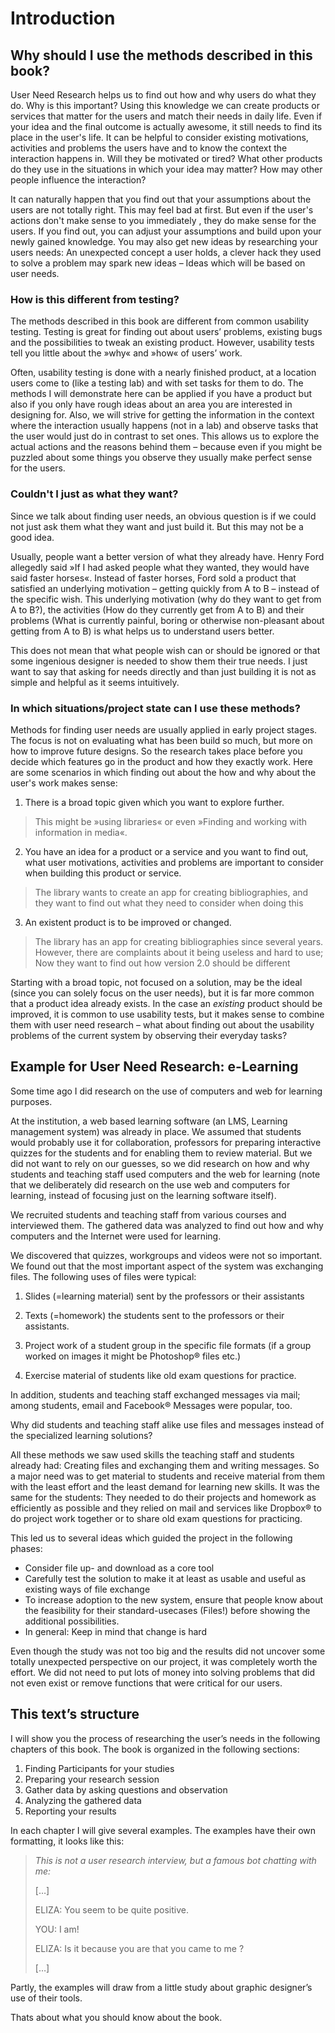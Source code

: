 # Introduction

<!-- what do you want to find our may be incorported somewhere here -->

## Why should I use the methods described in this book?

User Need Research helps us to find out how and why users do what they do. Why is this important? Using this knowledge we can create products or services that matter for the users and match their needs in daily life.  Even if your idea and the final outcome is actually awesome, it still needs to find its place in the user's life. It can be helpful to consider existing motivations, activities and problems the users have and to know the context the interaction happens in. Will they be motivated or tired? What other products do they use in the situations in which your idea may matter? How may other people influence the interaction? 

It can naturally happen that you find out that your assumptions about the users are not totally right. This may feel bad at first. But even if the user's actions don't make sense to you immediately , they do make sense for the users. If you find out, you can adjust your assumptions and build upon your newly gained knowledge. You may also get new ideas by researching your users needs: An unexpected concept a user holds, a clever hack they used to solve a problem may spark new ideas – Ideas which will be based on user needs. 

### How is this different from testing?

The methods described in this book are different from common usability testing. Testing is great for finding out about users’ problems, existing bugs and the possibilities to tweak an existing product. However, usability tests tell you little about the »why« and »how« of users’ work.

Often, usability testing is done with a nearly finished product, at a location users come to (like a testing lab) and with set tasks for them to do. The methods I will demonstrate here can be applied if you have a product but also if you only have rough ideas about an area you are interested in designing for. Also, we will strive for getting the information in the context where the interaction usually happens (not in a lab) and observe tasks that the user would just do in contrast to set ones. This allows us to explore the actual actions and the reasons behind them –  because even if you might be puzzled about some things you observe they usually make perfect sense for the users.

### Couldn't I just as what they want?

Since we talk about finding user needs, an obvious question is if we could not just ask them what they want and just build it. But this may not be a good idea. 

Usually, people want a better version of what they already have.  Henry Ford allegedly said »If I had asked people what they wanted, they would have said faster horses«. Instead of faster horses, Ford sold a product that satisfied an underlying motivation – getting quickly from A to B – instead of the specific wish. This underlying motivation (why do they want to get from A to B?), the activities (How do they currently get from A to B) and their problems (What is currently painful, boring or otherwise non-pleasant about getting from A to B) is what helps us to understand users better. 

This does not mean that what people wish can or should be ignored or that some ingenious designer is needed to show them their true needs. I just want to say that asking for needs directly and than just building it is not as simple and helpful as it seems intuitively.

### In which situations/project state can I use these methods?

Methods for finding user needs are usually applied in early project stages. The focus is not on evaluating what has been build so much, but more on how to improve future designs. So the research takes place before you decide which features go in the product and how they exactly work. Here are some scenarios in which finding out about the how and why about the user's work makes sense:

1. There is a broad topic given which you want to explore further.

> This might be »using libraries« or even »Finding and working with information in media«.

2. You have an idea for a product or a service and you want to find out, what user motivations, activities and problems are important to consider when building this product or service.

> The library wants to create an app for creating bibliographies, and 
> they want to find out what they need to consider when doing this

3. An existent product is to be improved or changed.

> The library has an app for creating bibliographies since several years. 
> However, there are complaints about it being useless and hard to use; 
> Now they want to find out how version 2.0 should be different

Starting with a broad topic, not focused on a solution, may be the ideal (since you can solely focus on the user needs), but it is far more common that a product idea already exists. In the case an *existing* product should be improved, it is common to use usability tests, but it makes sense to combine them with user need research – what about finding out about the usability problems of the current system by observing their everyday tasks?


## Example for User Need Research: e-Learning

Some time ago I did research on the use of computers and web for learning purposes.

At the institution, a web based learning software (an LMS, Learning management system)
was already in place. We assumed that students would probably use it for collaboration,
professors for preparing interactive quizzes for the students and for enabling them to
review material. But we did not want to rely on our guesses, so we did research on how
and why students and teaching staff used computers and the web for learning (note that we
deliberately did research on the use web and computers for learning, instead of focusing
just on the learning software itself).

We recruited students and teaching staff from various courses and interviewed them. The gathered data
was analyzed to find out how and why computers and the Internet were used for learning.

We discovered that  quizzes, workgroups and videos were not so important. We found out that the most important aspect of the system was exchanging files. The following uses of files were typical:

1. Slides (=learning material) sent by the professors or their assistants

2. Texts (=homework) the students sent to the professors or their assistants.

3. Project work of a student group in the specific file formats (if a group worked on images it might be Photoshop® files etc.)

4. Exercise material of students like old exam questions for practice.

In addition, students and teaching staff exchanged messages via mail;
among students, email and Facebook® Messages were  popular, too.

Why did students and teaching staff alike use files and messages instead of
the specialized learning solutions?

All these methods we saw used skills the teaching staff and students already had:
Creating files and exchanging them and writing messages. So a major need was
to get material to students and receive material from them with the least effort
and the least demand for learning new skills. It was the same for the students: They needed
to do their projects and homework as efficiently as possible and they relied
on mail and services like Dropbox® to do project work together or to share old exam
questions for practicing.

This led us to several ideas which guided the project in the following phases:

* Consider file up- and download as a core tool
* Carefully test the solution to make it at least as usable and useful as existing ways of file exchange
* To increase adoption to the new system, ensure that people know about the feasibility for their standard-usecases (Files!) before showing the additional possibilities.
* In general: Keep in mind that change is hard

Even though the study was not too big and the results did not uncover some
totally unexpected perspective on our project, it was completely worth the effort.
We did not need to put lots of money into solving problems that did not even
exist or  remove functions that were critical for our users.

## This text’s structure
I will show you the process of researching the user’s needs in the following chapters of this book. The book is organized in the following sections:

1. Finding Participants for your studies
2. Preparing your research session
3. Gather data by asking questions  and observation
4. Analyzing the gathered data
5. Reporting your results

In each chapter I will give several examples. The examples have their own formatting, it looks like this:


> *This is not a user research interview, but a famous bot chatting with me:*
>
> […]
>
> ELIZA: You seem to be quite positive.
>
> YOU:   I am!
>
> ELIZA: Is it because you are that you came to me ?
>
>[…]


Partly, the examples will draw from a little study about graphic designer’s use of their tools.

Thats about what you should know about the book.
